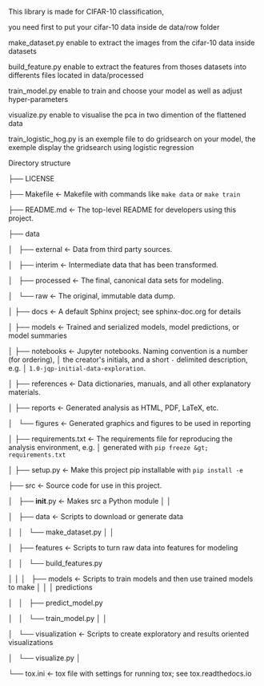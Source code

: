 This library is made for CIFAR-10 classification, 

you need first to put your cifar-10 data inside de data/row folder

make_dataset.py enable to extract the images from the cifar-10 data inside datasets

build_feature.py enable to extract the features from thoses datasets into differents files located in data/processed

train_model.py enable to train and choose your model as well as adjust hyper-parameters

visualize.py enable to visualise the pca in two dimention of the flattened data

train_logistic_hog.py is an exemple file to do gridsearch on your model, the exemple display the gridsearch using logistic regression


Directory structure

├── LICENSE

├── Makefile           &lt;- Makefile with commands like `make data` or `make train`

├── README.md          &lt;- The top-level README for developers using this project.

├── data

│&nbsp;&nbsp; ├── external       &lt;- Data from third party sources.

│&nbsp;&nbsp; ├── interim        &lt;- Intermediate data that has been transformed.

│&nbsp;&nbsp; ├── processed      &lt;- The final, canonical data sets for modeling.

│&nbsp;&nbsp; └── raw            &lt;- The original, immutable data dump.

│
├── docs               &lt;- A default Sphinx project; see sphinx-doc.org for details

│
├── models             &lt;- Trained and serialized models, model predictions, or model summaries

│
├── notebooks          &lt;- Jupyter notebooks. Naming convention is a number (for ordering),
│                         the creator's initials, and a short `-` delimited description, e.g.
│                         `1.0-jqp-initial-data-exploration`.

│
├── references         &lt;- Data dictionaries, manuals, and all other explanatory materials.

│
├── reports            &lt;- Generated analysis as HTML, PDF, LaTeX, etc.

│&nbsp;&nbsp; └── figures        &lt;- Generated graphics and figures to be used in reporting

│
├── requirements.txt   &lt;- The requirements file for reproducing the analysis environment, e.g.
│                         generated with `pip freeze &gt; requirements.txt`

│
├── setup.py           &lt;- Make this project pip installable with `pip install -e`

├── src                &lt;- Source code for use in this project.

│&nbsp;&nbsp; ├── __init__.py    &lt;- Makes src a Python module
│    │

│&nbsp;&nbsp; ├── data           &lt;- Scripts to download or generate data

│&nbsp;&nbsp; │&nbsp;&nbsp; └── make_dataset.py
│   │

│&nbsp;&nbsp; ├── features       &lt;- Scripts to turn raw data into features for modeling

│&nbsp;&nbsp; │&nbsp;&nbsp; └── build_features.py

│   │
│&nbsp;&nbsp; ├── models         &lt;- Scripts to train models and then use trained models to make
│   │   │                 predictions

│&nbsp;&nbsp; │&nbsp;&nbsp; ├── predict_model.py

│&nbsp;&nbsp; │&nbsp;&nbsp; └── train_model.py
│   │

│&nbsp;&nbsp; └── visualization  &lt;- Scripts to create exploratory and results oriented visualizations

│&nbsp;&nbsp;     └── visualize.py
│

└── tox.ini            &lt;- tox file with settings for running tox; see tox.readthedocs.io

